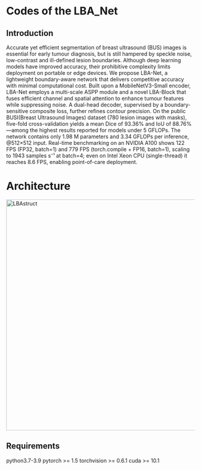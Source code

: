 # Codes of the LBA_Net
## Introduction
Accurate yet efficient segmentation of breast ultrasound (BUS) images is essential for early tumour diagnosis, but is still hampered by speckle noise, low-contrast and ill-defined lesion boundaries. Although deep learning models have improved accuracy, their prohibitive complexity limits deployment on portable or edge devices. We propose LBA-Net, a lightweight boundary-aware network that delivers competitive accuracy with minimal computational cost. Built upon a MobileNetV3-Small encoder, LBA-Net employs a multi-scale ASPP module and a novel LBA-Block that fuses efficient channel and spatial attention to enhance tumour features while suppressing noise. A dual-head decoder, supervised by a boundary-sensitive composite loss, further refines contour precision. On the public BUSI(Breast Ultrasound Images) dataset (780 lesion images with masks), five-fold cross-validation yields a mean Dice of 93.36% and IoU of 88.76%—among the highest results reported for models under 5 GFLOPs. The network contains only 1.98 M parameters and 3.34 GFLOPs per inference, @512×512 input. Real-time benchmarking on an NVIDIA A100 shows 122 FPS (FP32, batch=1) and 779 FPS (torch.compile + FP16, batch=1), scaling to 1943 samples s⁻¹ at batch=4; even on Intel Xeon CPU (single-thread) it reaches 8.6 FPS, enabling point-of-care deployment.
# Architecture
<img width="1107" height="617" alt="LBAstruct" src="https://github.com/user-attachments/assets/47901f4b-558c-42c4-bc9e-d049ff51ceaf" />

## Requirements
python3.7-3.9 pytorch >= 1.5 torchvision >= 0.6.1 cuda >= 10.1
